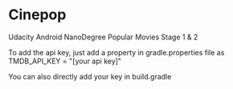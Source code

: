 # Cinepop
Udacity Android NanoDegree Popular Movies Stage 1 &amp; 2

To add the api key, just add a property in gradle.properties file as 
TMDB_API_KEY = "[your api key]"

You can also directly add your key in build.gradle
